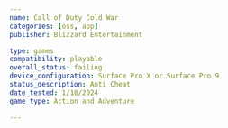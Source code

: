 ```yaml
---
name: Call of Duty Cold War
categories: [oss, app]
publisher: Blizzard Entertainment

type: games
compatibility: playable
overall_status: failing
device_configuration: Surface Pro X or Surface Pro 9
status_description: Anti Cheat
date_tested: 1/18/2024
game_type: Action and Adventure

---
```

